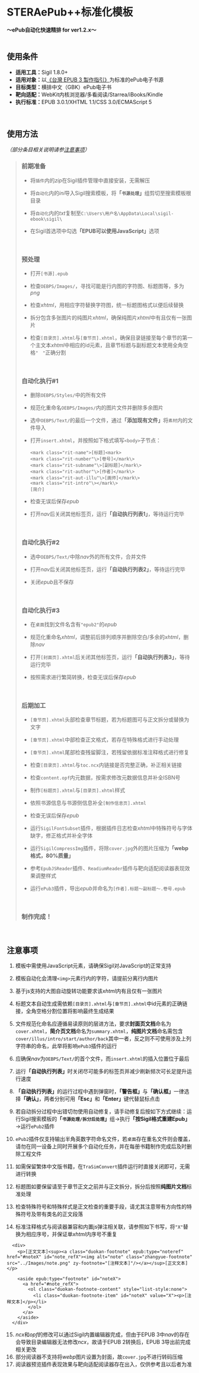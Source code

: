 # STERAePub++标准化模板<br/>
<b>～ePub自动化快速精排 for ver1.2.x～</b>
<br/><br/>

## 使用条件
- <b>适用工具：</b>Sigil 1.8.0+
- <b>适用对象：</b>以[《台灣 EPUB 3 製作指引》](https://github.com/dpublishing/epub3guide)为标准的ePub电子书源
- <b>目标类型：</b>横排中文（GBK）ePub电子书
- <b>靶向适配：</b>WebKit内核浏览器/多看阅读/Starrea/iBooks/Kindle
- <b>执行标准：</b>EPUB 3.0.1/XHTML 1.1/CSS 3.0/ECMAScript 5
<br/>

## 使用方法
*（部分条目相关说明请参[注意事项](#注意事项)）*

>### 前期准备
>- 将`插件`内的*zip*在Sigil插件管理中直接安装，无需解压
>
>- 将`自动化`内的*ini*导入Sigil搜索模板，将<b>「`书源处理`」</b>组剪切至搜索模板根目录
>- 将`自动化`内的*txt*复制至`C:\Users\用户名\AppData\Local\sigil-ebook\sigil\`
>- 在Sigil首选项中勾选<b>「EPUB可以使用JavaScript」</b>选项
><br/>
>
>### 预处理
>- 打开`[书源].epub`
>
>- 检查`OEBPS/Images/`，寻找可能是行内图的字符图、标题图等，多为*png*
>- 检查*xhtml*，用相应字符替换字符图，统一标题图格式以便后续替换
>- 拆分包含多张图片的纯图片*xhtml*，确保纯图片*xhtml*中有且仅有一张图片
>- 检查`[目录页].xhtml`与`[章节页].xhtml`，确保目录链接至每个章节的第一个主文本*xhtml*中相应的id元素，且章节标题与副标题文本使用全角空格`"　"`正确分割
><br/>
>
>### 自动化执行\#1
>- 删除`OEBPS/Styles/`中的所有文件
>
>- 规范化重命名`OEBPS/Images/`内的图片文件并删除多余图片
>- 选中`OEBPS/Text/`的最后一个文件，通过<b>「添加现有文件」</b>将`素材`内的文件导入
>- 打开`insert.xhtml`，并按照如下格式填写`<body>`子节点：
>	<pre><code>&lt;mark class="rit-name"&gt;[标题]&lt;mark&gt;
>	&lt;mark class="rit-number"\&gt;[卷号]&lt;/mark\&gt;
>	&lt;mark class="rit-subname"\&gt;[副标题]&lt;/mark\&gt;
>	&lt;mark class="rit-author"\&gt;[作者]&lt;/mark\&gt;
>	&lt;mark class="rit-aut-illu"\&gt;[画师]&lt;/mark\&gt;
>	&lt;mark class="rit-intro"\&gt;&lt;/mark\&gt;
>	[简介]</code></pre>
>- 检查无误后保存*epub*
>- 打开*nav*后关闭其他标签页，运行<b>「自动执行列表1」</b>，等待运行完毕
><br/>
> 
>### 自动化执行#2
>- 选中`OEBPS/Text/`中除*nav*外的所有文件，合并文件
>
>- 打开*nav*后关闭其他标签页，运行<b>「自动执行列表2」</b>，等待运行完毕
>- 关闭*epub*且不保存
><br/>
>
>### 自动化执行#3
>- 在`桌面`找到文件名含有`"epub2"`的*epub*
>
>- 规范化重命名*xhtml*，调整前后排列顺序并删除空白/多余的*xhtml*，删除*nav*
>- 打开`[封面页].xhtml`后关闭其他标签页，运行<b>「自动执行列表3」</b>，等待运行完毕
>- 按照需求进行繁简转换，检查无误后保存*epub*
><br/>
>
>### 后期加工
>- `[章节页].xhtml`头部检查章节标题，若为标题图可与正文拆分或替换为文字
>
>- `[章节页].xhtml`中部检查正文格式，若存在特殊格式进行手动处理
>- `[章节页].xhtml`尾部检查残留脚注，若残留依据标准注释格式进行修复
>- 检查`[目录页].xhtml`与`toc.ncx`内链接是否完整正确，补正相关链接
>- 检查`content.opf`内元数据，按需求修改元数据信息并补全ISBN号
>- 制作`[标题页].xhtml`与`[目录页].xhtml`样式
>- 依照书源信息与书源侧信息补全`[制作信息页].xhtml`
>- 检查无误后保存*epub*
>- 运行`SigilFontSubset`插件，根据插件日志检查*xhtml*中特殊符号与字体缺字，修正格式并补全字体
>- 运行`SigilCompressImg`插件，将除`cover.jpg`外的图片压缩为<b>「webp格式，80%质量」</b>
>- 参考`EpubJSReader`插件、`ReadiumReader`插件与靶向适配阅读器表现效果调整样式
>- 运行`ePub3`插件，导出*epub*并命名为`[作者].标题～副标题～.卷号.epub`
><br/>
>
>### 制作完成！

<br/>

## 注意事项
1. 模板中需使用JavaScript元素，请确保Sigil对JavaScript的正常支持

2. 模板自动化会清理`<img>`元素行内的字符，请提前分离行内图片
3. 基于js支持的大图自动旋转功能要求该*xhtml*内有且仅有一张图片
4. 标题文本自动生成需依赖`[目录页].xhtml`与`[章节页].xhtml`中id元素的正确链接，全角空格分割位置将影响最终生成结果
5. 文件规范化命名应遵循易读原则的层进方法，要求<b>封面页文档</b>命名为`cover.xhtml`，<b>简介页文档</b>命名为`summary.xhtml`，<b>纯图片文档</b>命名需包含`cover/illus/intro/start/author/back`其中一者，反之则不可使用涉及上列字符串的命名，此举将影响`ePub3`插件的运行
6. 应确保*nav*为`OEBPS/Text/`的首个文件，而`insert.xhtml`的插入位置位于最后
7. 运行<b>「自动执行列表」</b>时关闭尽可能多的标签页并减少刷新频次可长足提升运行速度
8. <b>「自动执行列表」</b>的运行过程中遇到弹窗时，<b>「警告框」</b>与<b>「确认框」</b>一律选择<b>「确认」</b>，两者分别可用<b>「Esc」</b>和<b>「Enter」</b>键代替鼠标点击
9. 若自动拆分过程中出错切勿使用自动修复，请手动修复后按如下方式继续：运行Sigil搜索模板的<b>「`书源处理/拆分后处理`」</b>组→执行<b>「按Sigil格式重建Epub」</b>→运行`ePub2`插件
10. `ePub2`插件仅支持输出半角英数字符命名文件，若`桌面`存在重名文件则会覆盖，请勿在同一设备上同时开展多个自动化任务，并在每册书籍制作完成后及时删除工程文件
11. 如需保留繁体中文版书籍，在`TraSimConvert`插件运行时直接关闭即可，无需进行转换
12. 标题图如要保留请至于章节正文之前并与正文拆分，拆分后按照<b>纯图片文档</b>标准处理
13. 检查特殊符号和特殊样式是正文检查的重要手段，请尤其注意带有方向性的特殊符号及带有类名的正文段落 
14. 标准注释格式与阅读器兼容和内置js弹注相关联，请参照如下书写，将`"X"`替换为相应序号，并保证单*xhtml*内序号不重复
<pre><code>  &lt;div&gt;
    &lt;p&gt;[正文文本]&lt;sup&gt;&lt;a class="duokan-footnote" epub:type="noteref" href="#noteX" id="note_refX"&gt;&lt;img alt="note" class="zhangyue-footnote" src="../Images/note.png" zy-footnote="[注释文本]"/&gt;&lt;/a&gt;&lt;/sup&gt;[正文文本]&lt;/p&gt;

    &lt;aside epub:type="footnote" id="noteX"&gt;
      &lt;a href="#note_refX"&gt; 
        &lt;ol class="duokan-footnote-content" style="list-style:none"&gt;
          &lt;li class="duokan-footnote-item" id="noteX" value="X"&gt;&lt;p&gt;[注释文本]&lt;/p&gt;&lt;/li&gt;
        &lt;/ol&gt;
      &lt;/a&gt;
    &lt;/aside&gt;
  &lt;/div&gt;</code></pre>
15. *ncx*和*opf*的修改可以通过Sigil内置编辑器完成，但由于EPUB 3中*nav*的存在会导致目录编辑器无法修改*ncx*，故请于EPUB 2转换后，EPUB 3导出前完成相关更改
16. 部分阅读器不支持将*webp*图片设置为封面，故`cover.jpg`不进行转码压缩
17. 阅读器预览插件表现效果与靶向适配阅读器存在出入，仅供参考且以后者为准